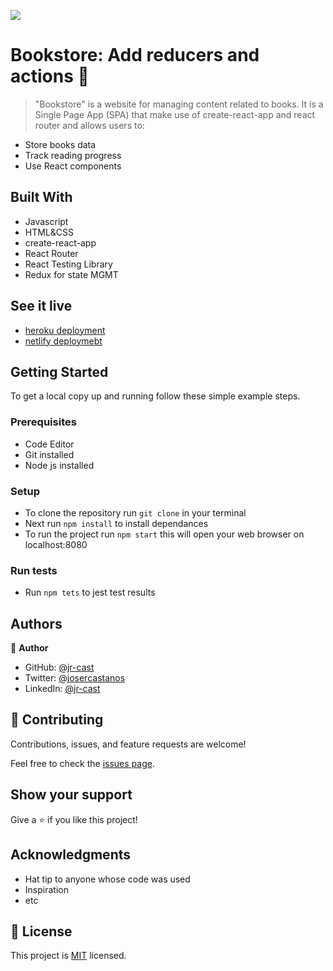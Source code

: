 ![](https://img.shields.io/badge/Microverse-blueviolet)

# Bookstore: Add reducers and actions 🔑

> "Bookstore" is a website for managing content related to books. It is a Single Page App (SPA) that make use of create-react-app and react router and allows users to:

* Store books data
* Track reading progress
* Use React components

## Built With

- Javascript
- HTML&CSS
- create-react-app
- React Router
- React Testing Library 
- Redux for state MGMT

## See it live

- [heroku deployment]()
- [netlify deploymebt]()

## Getting Started

To get a local copy up and running follow these simple example steps.

### Prerequisites

- Code Editor
- Git installed
- Node js installed 

### Setup

- To clone the repository run `git clone` in your terminal
- Next run `npm install` to install dependances
- To run the project run `npm start` this will open your web browser on localhost:8080


### Run tests

- Run `npm tets` to jest test results


## Authors

👤 **Author**

- GitHub: [@jr-cast](https://github.com/jr-cast)
- Twitter: [@josercastanos](https://twitter.com/josercastanos)
- LinkedIn: [@jr-cast](https://linkedin.com/in/jr-cast)

## 🤝 Contributing

Contributions, issues, and feature requests are welcome!

Feel free to check the [issues page](../../issues/).

## Show your support

Give a ⭐️ if you like this project!

## Acknowledgments

- Hat tip to anyone whose code was used
- Inspiration
- etc

## 📝 License

This project is [MIT](./LICENSE) licensed.
